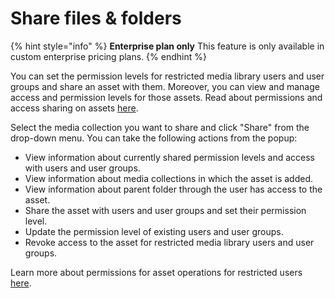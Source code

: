 # Share files & folders

{% hint style="info" %}
**Enterprise plan only**
This feature is only available in custom enterprise pricing plans.
{% endhint %}

You can set the permission levels for restricted media library users and user groups and share an asset with them. Moreover, you can view and manage access and permission levels for those assets. Read about permissions and access sharing on assets [here](./README.md#understanding-apermissions-on-assets-and-media-collections).

Select the media collection you want to share and click "Share" from the drop-down menu. You can take the following actions from the popup:

- View information about currently shared permission levels and access with users and user groups.
- View information about media collections in which the asset is added.
- View information about parent folder through the user has access to the asset.
- Share the asset with users and user groups and set their permission level.
- Update the permission level of existing users and user groups.
- Revoke access to the asset for restricted media library users and user groups.

Learn more about permissions for asset operations for restricted users [here](../../collaboration-and-sharing/README.md#file-and-folder-permission-levels).
